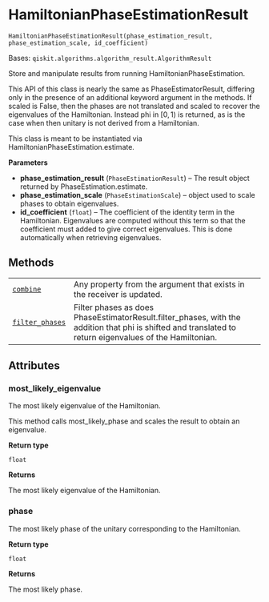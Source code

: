 # HamiltonianPhaseEstimationResult

<span id="undefined" />

`HamiltonianPhaseEstimationResult(phase_estimation_result, phase_estimation_scale, id_coefficient)`

Bases: `qiskit.algorithms.algorithm_result.AlgorithmResult`

Store and manipulate results from running HamiltonianPhaseEstimation.

This API of this class is nearly the same as PhaseEstimatorResult, differing only in the presence of an additional keyword argument in the methods. If scaled is False, then the phases are not translated and scaled to recover the eigenvalues of the Hamiltonian. Instead phi in $[0, 1)$ is returned, as is the case when then unitary is not derived from a Hamiltonian.

This class is meant to be instantiated via HamiltonianPhaseEstimation.estimate.

**Parameters**

*   **phase\_estimation\_result** (`PhaseEstimationResult`) – The result object returned by PhaseEstimation.estimate.
*   **phase\_estimation\_scale** (`PhaseEstimationScale`) – object used to scale phases to obtain eigenvalues.
*   **id\_coefficient** (`float`) – The coefficient of the identity term in the Hamiltonian. Eigenvalues are computed without this term so that the coefficient must added to give correct eigenvalues. This is done automatically when retrieving eigenvalues.

## Methods

|                                                                                                                                                                                                                         |                                                                                                                                                           |
| ----------------------------------------------------------------------------------------------------------------------------------------------------------------------------------------------------------------------- | --------------------------------------------------------------------------------------------------------------------------------------------------------- |
| [`combine`](qiskit.algorithms.HamiltonianPhaseEstimationResult.combine#qiskit.algorithms.HamiltonianPhaseEstimationResult.combine "qiskit.algorithms.HamiltonianPhaseEstimationResult.combine")                         | Any property from the argument that exists in the receiver is updated.                                                                                    |
| [`filter_phases`](qiskit.algorithms.HamiltonianPhaseEstimationResult.filter_phases#qiskit.algorithms.HamiltonianPhaseEstimationResult.filter_phases "qiskit.algorithms.HamiltonianPhaseEstimationResult.filter_phases") | Filter phases as does PhaseEstimatorResult.filter\_phases, with the addition that phi is shifted and translated to return eigenvalues of the Hamiltonian. |

## Attributes

<span id="undefined" />

### most\_likely\_eigenvalue

The most likely eigenvalue of the Hamiltonian.

This method calls most\_likely\_phase and scales the result to obtain an eigenvalue.

**Return type**

`float`

**Returns**

The most likely eigenvalue of the Hamiltonian.

<span id="undefined" />

### phase

The most likely phase of the unitary corresponding to the Hamiltonian.

**Return type**

`float`

**Returns**

The most likely phase.
